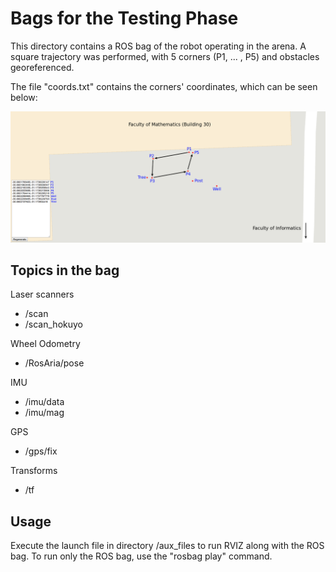 # Bags for the Testing Phase

This directory contains a ROS bag of the robot operating in the arena. A square trajectory was performed, with 5 corners (P1, ... , P5) and obstacles georeferenced.

The file "coords.txt" contains the corners' coordinates, which can be seen below:

![Alt text](./square_coords.png?raw=true "Square trajectory with referenced corners and obstacles")

## Topics in the bag

Laser scanners
* /scan
* /scan_hokuyo

Wheel Odometry
* /RosAria/pose

IMU
* /imu/data
* /imu/mag

GPS
* /gps/fix

Transforms
* /tf

## Usage

Execute the launch file in directory /aux_files to run RVIZ along with the ROS bag. To run only the ROS bag, use the "rosbag play" command.